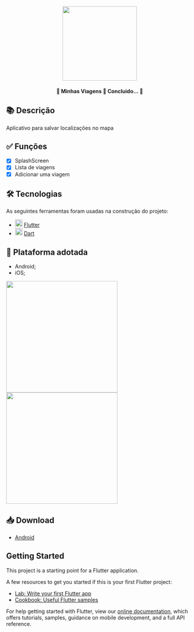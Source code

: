 <h1 align="center">
   <img src="https://firebasestorage.googleapis.com/v0/b/apostas-e1af2.appspot.com/o/flutter%2Fminhas_viagens%2Flogo.PNG?alt=media&token=61a8c56d-c71f-4636-9150-c44662378762" width="200">
</h1>

<h4 align="center"> 
	🚧 Minhas Viagens 🚀 Concluido...  🚧
</h4>

## 📚 Descrição

Aplicativo para salvar localizações no mapa

## ✅ Funções
  
  - [x] SplashScreen
  - [x] Lista de viagens
  - [x] Adicionar uma viagem

## 🛠 Tecnologias

As seguintes ferramentas foram usadas na construção do projeto:

- <img src="https://cdn.jsdelivr.net/gh/devicons/devicon/icons/flutter/flutter-original.svg" height="20" width="20"/> [Flutter](https://flutter.dev/?gclid=Cj0KCQjwkbuKBhDRARIsAALysV4sMSKWcOxrlBmdtlCcf3MAfNdH1ehbbWi6ZjjjdypPLsSvdTFiqOYaAon3EALw_wcB&gclsrc=aw.ds)
- <img src="https://cdn.jsdelivr.net/gh/devicons/devicon/icons/dart/dart-original.svg" height="20" width="20"/> [Dart](https://dart.dev/)

## 📱 Plataforma adotada

  - Android;
  - iOS;

<p float="left">
	<img src="https://firebasestorage.googleapis.com/v0/b/apostas-e1af2.appspot.com/o/flutter%2Fminhas_viagens%2Flista%20de%20viagens.PNG?alt=media&token=860f02a4-a1ce-4097-b3af-97354ccb6a22" width="300">
	<img src="https://firebasestorage.googleapis.com/v0/b/apostas-e1af2.appspot.com/o/flutter%2Fminhas_viagens%2FMapa.PNG?alt=media&token=f615ae78-e1dd-4ada-b6cb-d227a318210a" width="300">
</p>

## 📥 Download

  - [Android](https://drive.google.com/file/d/1A4jGq35jZt_gptP2xowYaVTTC80ozi9B/view?usp=sharing)

## Getting Started

This project is a starting point for a Flutter application.

A few resources to get you started if this is your first Flutter project:

- [Lab: Write your first Flutter app](https://flutter.dev/docs/get-started/codelab)
- [Cookbook: Useful Flutter samples](https://flutter.dev/docs/cookbook)

For help getting started with Flutter, view our
[online documentation](https://flutter.dev/docs), which offers tutorials,
samples, guidance on mobile development, and a full API reference.
